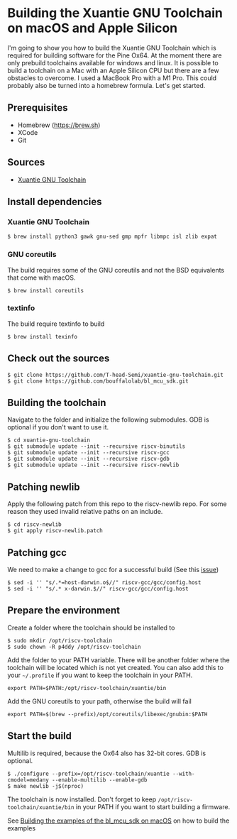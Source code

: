 # Building the Xuantie GNU Toolchain on macOS and Apple Silicon

I'm going to show you how to build the Xuantie GNU Toolchain which is required for building software for the Pine Ox64.
At the moment there are only prebuild toolchains available for windows and linux. 
It is possible to build a toolchain on a Mac with an Apple Silicon CPU but there are a few obstacles to overcome.
I used a MacBook Pro with a M1 Pro.
This could probably also be turned into a homebrew formula. Let's get started.

## Prerequisites
* Homebrew (https://brew.sh)
* XCode
* Git

## Sources
* [Xuantie GNU Toolchain](https://github.com/T-head-Semi/xuantie-gnu-toolchain)

## Install dependencies

### Xuantie GNU Toolchain
`$ brew install python3 gawk gnu-sed gmp mpfr libmpc isl zlib expat`

### GNU coreutils

The build requires some of the GNU coreutils and not the BSD equivalents that come with macOS.


`$ brew install coreutils`

### textinfo

The build require textinfo to build

`$ brew install texinfo`

## Check out the sources

```
$ git clone https://github.com/T-head-Semi/xuantie-gnu-toolchain.git
$ git clone https://github.com/bouffalolab/bl_mcu_sdk.git
```

## Building the toolchain

Navigate to the folder and initialize the following submodules. GDB is optional if you don't want to use it.

```
$ cd xuantie-gnu-toolchain
$ git submodule update --init --recursive riscv-binutils
$ git submodule update --init --recursive riscv-gcc
$ git submodule update --init --recursive riscv-gdb
$ git submodule update --init --recursive riscv-newlib
```

## Patching newlib

Apply the following patch from this repo to the riscv-newlib repo. For some reason they used invalid relative paths
on an include.

```
$ cd riscv-newlib
$ git apply riscv-newlib.patch
```

## Patching gcc

We need to make a change to gcc for a successful build (See this [issue](https://github.com/riscv-software-src/homebrew-riscv/issues/47))
```
$ sed -i '' "s/.*=host-darwin.o$//" riscv-gcc/gcc/config.host
$ sed -i '' "s/.* x-darwin.$//" riscv-gcc/gcc/config.host
```

## Prepare the environment

Create a folder where the toolchain should be installed to

```
$ sudo mkdir /opt/riscv-toolchain
$ sudo chown -R p4ddy /opt/riscv-toolchain
```

Add the folder to your PATH variable. There will be another folder where the toolchain will be located which is not yet
created. You can also add this to your `~/.profile` if you want to keep the toolchain in your PATH.

`export PATH=$PATH:/opt/riscv-toolchain/xuantie/bin`

Add the GNU coreutils to your path, otherwise the build will fail

`export PATH=$(brew --prefix)/opt/coreutils/libexec/gnubin:$PATH`

## Start the build

Multilib is required, because the Ox64 also has 32-bit cores. GDB is optional.

```
$ ./configure --prefix=/opt/riscv-toolchain/xuantie --with-cmodel=medany --enable-multilib --enable-gdb
$ make newlib -j$(nproc)
```

The toolchain is now installed. Don't forget to keep `/opt/riscv-toolchain/xuantie/bin`
in your PATH if you want to start building a firmware.

See [Building the examples of the bl_mcu_sdk on macOS](build_bl_mcu_sdk.md) on how to build the examples

